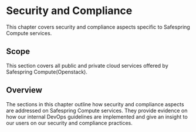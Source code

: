 # Security and Compliance

This chapter covers security and compliance aspects specific to Safespring Compute services.

## Scope

This section covers all public and private cloud services offered by Safespring Compute(Openstack).

## Overview

The sections in this chapter outline how security and compliance aspects are addressed on Safespring Compute services. They provide evidence on how our internal DevOps guidelines are implemented and give an insight to our users on our security and compliance practices.
